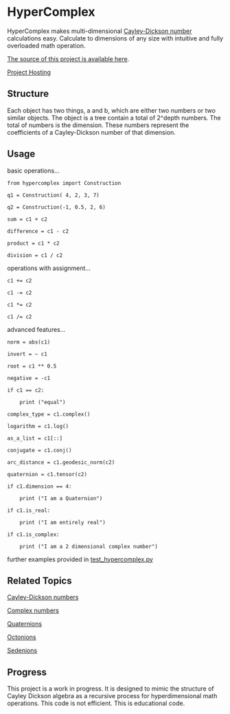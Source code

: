 # HyperComplex

HyperComplex makes multi-dimensional [Cayley-Dickson number][cayley_dickson] calculations easy.
Calculate to dimensions of any size with intuitive and fully overloaded math
operation.

[The source of this project is available here][src].

[Project Hosting][project]

Structure
---------

Each object has two things, a and b, which are either two numbers or two
similar objects. The object is a tree contain a total of 2^depth numbers.
The total of numbers is the dimension. These numbers represent the coefficients
of a Cayley-Dickson number of that dimension.

Usage
-----

basic operations...

    from hypercomplex import Construction

    q1 = Construction( 4, 2, 3, 7)

    q2 = Construction(-1, 0.5, 2, 6)

    sum = c1 + c2

    difference = c1 - c2

    product = c1 * c2

    division = c1 / c2

operations with assignment...

    c1 += c2

    c1 -= c2

    c1 *= c2

    c1 /= c2

advanced features...

    norm = abs(c1)

    invert = ~ c1

    root = c1 ** 0.5

    negative = -c1

    if c1 == c2:

        print ("equal")

    complex_type = c1.complex()

    logarithm = c1.log()

    as_a_list = c1[::]

    conjugate = c1.conj()

    arc_distance = c1.geodesic_norm(c2)

    quaternion = c1.tensor(c2)

    if c1.dimension == 4:

        print ("I am a Quaternion")

    if c1.is_real:

        print ("I am entirely real")

    if c1.is_complex:

        print ("I am a 2 dimensional complex number")

further examples provided in [test_hypercomplex.py][test_code]

Related Topics
--------------

[Cayley-Dickson numbers][cayley_dickson]

[Complex numbers][complex]

[Quaternions][quaternion]

[Octonions][octonion]

[Sedenions][sedenion]

Progress
--------

This project is a work in progress. It is designed to mimic the structure
of Cayley Dickson algebra as a recursive process for hyperdimensional math
operations. This code is not efficient. This is educational code.

[src]: https://github.com/peawormsworth/PyHyperComplex
[test_code]: https://github.com/peawormsworth/PyHyperComplex/blob/master/test_hypercomplex.py
[project]: https://test.pypi.org/project/hypercomplex-peasworth/
[cayley_dickson]: https://en.wikipedia.org/wiki/Cayley%E2%80%93Dickson_construction
[complex]: https://en.wikipedia.org/wiki/Complex_number
[quaternion]: https://en.wikipedia.org/wiki/Quaternion
[octonion]: https://en.wikipedia.org/wiki/Octonion
[sedenion]: https://en.wikipedia.org/wiki/Sedenion
